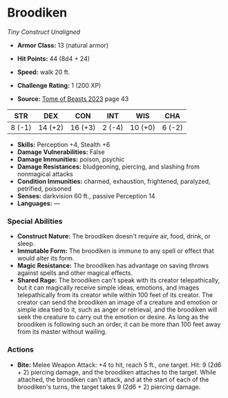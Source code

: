 # Broodiken

*Tiny* *Construct* *Unaligned*

- **Armor Class:** 13 (natural armor)
- **Hit Points:** 44 (8d4 + 24)
- **Speed:** walk 20 ft.

- **Challenge Rating:** 1 (200 XP)
- **Source:** [Tome of Beasts 2023](https://koboldpress.com/kpstore/product/tome-of-beasts-1-2023-edition/) page 43

| STR | DEX | CON | INT | WIS | CHA |
| --- | --- | --- | --- | --- | --- |
| 8 (-1) | 14 (+2) | 16 (+3) | 2 (-4) | 10 (+0) | 6 (-2) |

- **Skills:** Perception +4, Stealth +6
- **Damage Vulnerabilities:** False
- **Damage Immunities:** poison, psychic
- **Damage Resistances:** bludgeoning, piercing, and slashing from nonmagical attacks
- **Condition Immunities:** charmed, exhaustion, frightened, paralyzed, petrified, poisoned
- **Senses:** darkvision 60 ft., passive Perception 14
- **Languages:** —

### Special Abilities

- **Construct Nature:** The broodiken doesn't require air, food, drink, or sleep.
- **Immutable Form:** The broodiken is immune to any spell or effect that would alter its form.
- **Magic Resistance:** The broodiken has advantage on saving throws against spells and other magical effects.
- **Shared Rage:** The broodiken can't speak with its creator telepathically, but it can magically receive simple ideas, emotions, and images telepathically from its creator while within 100 feet of its creator. The creator can send the broodiken an image of a creature and emotion or simple idea tied to it, such as anger or retrieval, and the broodiken will seek the creature to carry out the emotion or desire. As long as the broodiken is following such an order, it can be more than 100 feet away from its master without wailing.

### Actions

- **Bite:** Melee Weapon Attack: +4 to hit, reach 5 ft., one target. Hit: 9 (2d6 + 2) piercing damage, and the broodiken attaches to the target. While attached, the broodiken can't attack, and at the start of each of the broodiken's turns, the target takes 9 (2d6 + 2) piercing damage.
